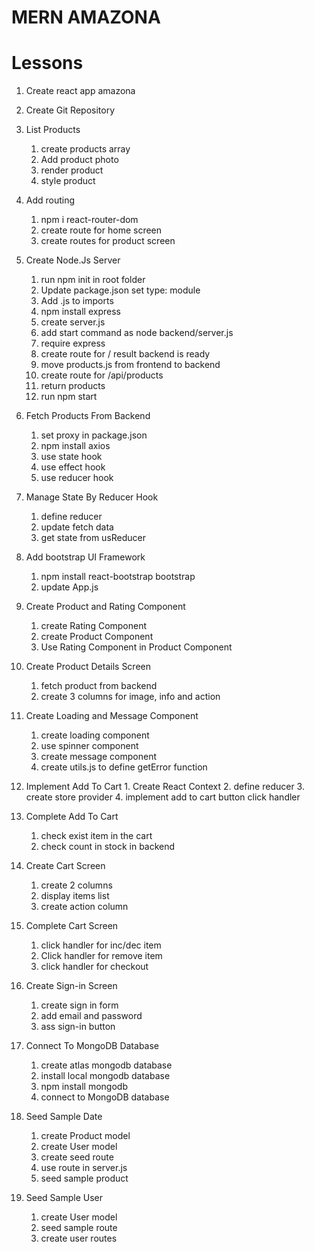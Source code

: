 #  MERN AMAZONA

# Lessons

1. Create react app amazona

2. Create Git Repository

3. List Products
    1. create products array
    2. Add product photo
    3. render product
    4. style product

4. Add routing
    1. npm i react-router-dom
    2. create route for home screen
    3. create routes for product screen

5. Create Node.Js Server
    1. run npm init in root folder
    2. Update package.json set type: module
    3. Add .js to imports
    4. npm install express
    5. create server.js
    6. add start command as node backend/server.js
    7. require express
    8. create route for / result backend is ready
    9. move products.js from frontend to backend
    10. create route for /api/products
    11. return products
    12. run npm start
    
6. Fetch Products From Backend
    1. set proxy in package.json
    2. npm install axios
    3. use state hook
    4. use effect hook
    5. use reducer hook

7. Manage State By Reducer Hook
    1. define reducer
    2. update fetch data
    3. get state from usReducer

8. Add bootstrap UI Framework
    1. npm install react-bootstrap bootstrap
    2. update App.js

9. Create Product and Rating Component
    1. create Rating Component
    2. create Product Component
    3. Use Rating Component in Product Component

10. Create Product Details Screen
    1. fetch product from backend
    2. create 3 columns for image, info and action

11. Create Loading and Message Component
    1. create loading component
    2. use spinner component
    3. create message component
    4. create utils.js to define getError function

12.  Implement Add To Cart
    1. Create React Context
    2. define reducer
    3. create store provider
    4. implement add to cart button click handler

13. Complete Add To Cart
    1. check exist item in the cart
    2. check count in stock in backend

14. Create Cart Screen
    1. create 2 columns
    2. display items list
    3. create action column

15. Complete Cart Screen
    1. click handler for inc/dec item
    2. Click handler for remove item
    3. click handler for checkout

16. Create Sign-in Screen
    1. create sign in form
    2. add email and password
    3. ass sign-in button
   
17. Connect To MongoDB Database
    1. create atlas mongodb database
    2. install local mongodb database
    3. npm install mongodb
    4. connect to MongoDB database

18. Seed Sample Date
    1. create Product model
    2. create User model
    3. create seed route
    4. use route in server.js
    5. seed sample product 

19. Seed Sample User
    1. create User model
    2. seed sample route
    3. create user routes